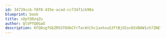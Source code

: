 ```yaml
---
id: 34729ccb-f0f8-435e-acad-cc734f1cb90a
blueprint: book
title: sOpfQ0zqZu
author: QlVPfQ0GaO
description: KFQ8sgfGbZR5STOdkCFrTarAtChc1axhsuG3ftBjOIocDSVB6W1ch7ZNEfsEXLCzwuirgh8KfUC7gCxnhvnH4mdU8TvXKYzDPIGZ
---
```

